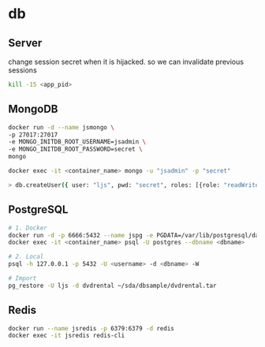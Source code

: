 # db

## Server
change session secret when it is hijacked. so we can invalidate previous sessions
```sh
kill -15 <app_pid>
```

## MongoDB
```sh
docker run -d --name jsmongo \
-p 27017:27017
-e MONGO_INITDB_ROOT_USERNAME=jsadmin \
-e MONGO_INITDB_ROOT_PASSWORD=secret \
mongo

docker exec -it <container_name> mongo -u "jsadmin" -p "secret"

> db.createUser({ user: "ljs", pwd: "secret", roles: [{role: "readWrite", db: "myapp"}, "readWrite"] })
```

## PostgreSQL
```sh
# 1. Docker
docker run -d -p 6666:5432 --name jspg -e PGDATA=/var/lib/postgresql/data/pgdata -v pgdata:/var/lib/postgresql/data -e POSTGRES_USER=ljs -e POSTGRES_PASSWORD=secret postgres
docker exec -it <container_name> psql -U postgres --dbname <dbname>

# 2. Local
psql -h 127.0.0.1 -p 5432 -U <username> -d <dbname> -W

# Import
pg_restore -U ljs -d dvdrental ~/sda/dbsample/dvdrental.tar
```

## Redis
```sh
docker run --name jsredis -p 6379:6379 -d redis
docker exec -it jsredis redis-cli
```